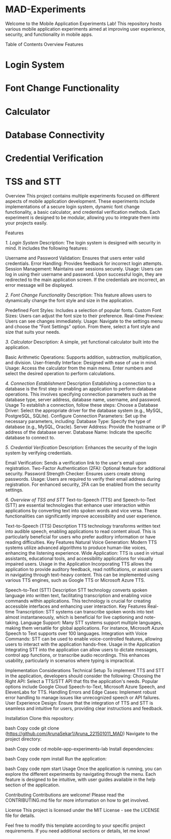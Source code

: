 # MAD-Experiments

Welcome to the Mobile Application Experiments Lab! This repository hosts various mobile application experiments aimed at improving user experience, security, and functionality in mobile apps.

Table of Contents
Overview
Features
# Login System
# Font Change Functionality
# Calculator
# Database Connectivity
# Credential Verification
# TSS and STT


Overview
This project contains multiple experiments focused on different aspects of mobile application development. These experiments include implementations of a secure login system, dynamic font change functionality, a basic calculator, and credential verification methods. Each experiment is designed to be modular, allowing you to integrate them into your projects easily.

Features

*1. Login System*
Description:
The login system is designed with security in mind. It includes the following features:

Username and Password Validation: Ensures that users enter valid credentials.
Error Handling: Provides feedback for incorrect login attempts.
Session Management: Maintains user sessions securely.
Usage:
Users can log in using their username and password. Upon successful login, they are redirected to the main application screen. If the credentials are incorrect, an error message will be displayed.

*2. Font Change Functionality*
Description:
This feature allows users to dynamically change the font style and size in the application.

Predefined Font Styles: Includes a selection of popular fonts.
Custom Font Sizes: Users can adjust the font size to their preference.
Real-time Preview: Users can see changes immediately.
Usage:
Navigate to the settings menu and choose the "Font Settings" option. From there, select a font style and size that suits your needs.

*3. Calculator*
Description:
A simple, yet functional calculator built into the application.

Basic Arithmetic Operations: Supports addition, subtraction, multiplication, and division.
User-friendly Interface: Designed with ease of use in mind.
Usage:
Access the calculator from the main menu. Enter numbers and select the desired operation to perform calculations.

*4. Connection Establishment*
Description
Establishing a connection to a database is the first step in enabling an application to perform database operations. This involves specifying connection parameters such as the database type, server address, database name, username, and password.
Usage
To establish a connection, follow these steps:
Choose a Database Driver: Select the appropriate driver for the database system (e.g., MySQL, PostgreSQL, SQLite).
Configure Connection Parameters: Set up the necessary parameters, including:
Database Type: Specify the type of database (e.g., MySQL, Oracle).
Server Address: Provide the hostname or IP address of the database server.
Database Name: Indicate the specific database to connect to.

*5. Credential Verification*
Description:
Enhances the security of the login system by verifying credentials.

Email Verification: Sends a verification link to the user's email upon registration.
Two-Factor Authentication (2FA): Optional feature for additional security.
Password Strength Checker: Ensures users create strong passwords.
Usage:
Users are required to verify their email address during registration. For enhanced security, 2FA can be enabled from the security settings.

*6. Overview of TSS and STT*
Text-to-Speech (TTS) and Speech-to-Text (STT) are essential technologies that enhance user interaction within applications by converting text into spoken words and vice versa. These functionalities can significantly improve accessibility and user experience.

Text-to-Speech (TTS)
Description
TTS technology transforms written text into audible speech, enabling applications to read content aloud. This is particularly beneficial for users who prefer auditory information or have reading difficulties.
Key Features
Natural Voice Generation: Modern TTS systems utilize advanced algorithms to produce human-like voices, enhancing the listening experience.
Wide Application: TTS is used in virtual assistants, educational tools, and accessibility applications for visually impaired users.
Usage in the Application
Incorporating TTS allows the application to provide auditory feedback, read notifications, or assist users in navigating through text-heavy content. This can be implemented using various TTS engines, such as Google TTS or Microsoft Azure TTS.

Speech-to-Text (STT)
Description
STT technology converts spoken language into written text, facilitating transcription and enabling voice commands within applications. This technology is crucial for creating accessible interfaces and enhancing user interaction.
Key Features
Real-time Transcription: STT systems can transcribe spoken words into text almost instantaneously, which is beneficial for live captioning and note-taking.
Language Support: Many STT systems support multiple languages, making them versatile for global applications. For instance, Microsoft Azure Speech to Text supports over 100 languages.
Integration with Voice Commands: STT can be used to enable voice-controlled features, allowing users to interact with the application hands-free.
Usage in the Application
Integrating STT into the application can allow users to dictate messages, control app functions, or transcribe audio recordings. This enhances usability, particularly in scenarios where typing is impractical.

Implementation Considerations
Technical Setup
To implement TTS and STT in the application, developers should consider the following:
Choosing the Right API: Select a TTS/STT API that fits the application's needs. Popular options include Google Cloud Speech-to-Text, Microsoft Azure Speech, and ElevenLabs for TTS.
Handling Errors and Edge Cases: Implement robust error handling to manage issues like unrecognized speech or API failures.
User Experience Design: Ensure that the integration of TTS and STT is seamless and intuitive for users, providing clear instructions and feedback.

Installation
Clone this repository:

bash
Copy code
git clone (https://github.com/ArunaSekar1/Aruna_221501011_MAD)
Navigate to the project directory:

bash
Copy code
cd mobile-app-experiments-lab
Install dependencies:

bash
Copy code
npm install
Run the application:

bash
Copy code
npm start
Usage
Once the application is running, you can explore the different experiments by navigating through the menu. Each feature is designed to be intuitive, with user guides available in the help section of the application.

Contributing
Contributions are welcome! Please read the CONTRIBUTING.md file for more information on how to get involved.

License
This project is licensed under the MIT License - see the LICENSE file for details.

Feel free to modify this template according to your specific project requirements. If you need additional sections or details, let me know!
